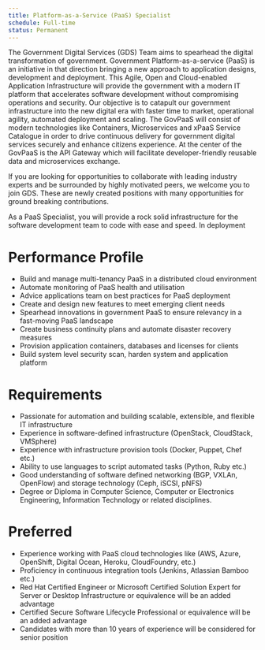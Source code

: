 ```yaml
---
title: Platform-as-a-Service (PaaS) Specialist
schedule: Full-time
status: Permanent
---
```


The Government Digital Services (GDS) Team aims to spearhead the digital transformation of government. Government Platform-as-a-service (PaaS) is an initiative in that direction bringing a new approach to application designs, development and deployment. This Agile, Open and Cloud-enabled Application Infrastructure will provide the government with a modern IT platform that accelerates software development without compromising operations and security. Our objective is to catapult our government infrastructure into the new digital era with faster time to market, operational agility, automated deployment and scaling. The GovPaaS will consist of modern technologies like Containers, Microservices and xPaaS Service Catalogue in order to drive continuous delivery for government digital services securely and enhance citizens experience. At the center of the GovPaaS is the API Gateway which will facilitate developer-friendly reusable data and microservices exchange.

If you are looking for opportunities to collaborate with leading industry experts and be surrounded by highly motivated peers, we welcome you to join GDS. These are newly created positions with many opportunities for ground breaking contributions.

As a PaaS Specialist, you will provide a rock solid infrastructure for the software development team to code with ease and speed. In deployment

# Performance Profile

* Build and manage multi-tenancy PaaS in a distributed cloud environment
* Automate monitoring of PaaS health and utilisation
* Advice applications team on best practices for PaaS deployment
* Create and design new features to meet emerging client needs
* Spearhead innovations in government PaaS to ensure relevancy in a fast-moving PaaS landscape
* Create business continuity plans and automate disaster recovery measures
* Provision application containers, databases and licenses for clients
* Build system level security scan, harden system and application platform

# Requirements

* Passionate for automation and building scalable, extensible, and flexible IT infrastructure
* Experience in software-defined infrastructure (OpenStack, CloudStack, VMSphere)
* Experience with infrastructure provision tools (Docker, Puppet, Chef etc.)
* Ability to use languages to script automated tasks (Python, Ruby etc.)
* Good understanding of software defined networking (BGP, VXLAn, OpenFlow) and storage technology (Ceph, iSCSI, pNFS)
* Degree or Diploma in Computer Science, Computer or Electronics Engineering, Information Technology or related disciplines.

# Preferred

* Experience working with PaaS cloud technologies like (AWS, Azure, OpenShift, Digital Ocean, Heroku, CloudFoundry, etc.)
* Proficiency in continuous integration tools (Jenkins, Atlassian Bamboo etc.)
* Red Hat Certified Engineer or Microsoft Certified Solution Expert for Server or Desktop Infrastructure or equivalence will be an added advantage
* Certified Secure Software Lifecycle Professional or equivalence will be an added advantage
* Candidates with more than 10 years of experience will be considered for senior position
